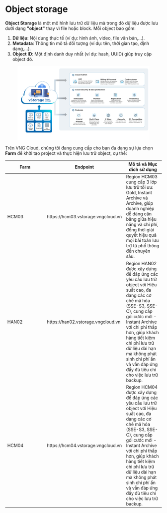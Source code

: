 # Object storage

**Object Storage** là một mô hình lưu trữ dữ liệu mà trong đó dữ liệu được lưu dưới dạng **"object"** thay vì file  hoặc block. Mỗi object bao gồm:

1. **Dữ liệu**: Nội dung thực tế (ví dụ: hình ảnh, video, file văn bản,...).
2. **Metadata**: Thông tin mô tả đối tượng (ví dụ: tên, thời gian tạo, định dạng,...).
3. **Object ID**: Một định danh duy nhất (ví dụ: hash, UUID) giúp truy cập object đó.

<figure><img src="../../.gitbook/assets/image (3) (1).png" alt=""><figcaption></figcaption></figure>

Trên VNG Cloud, chúng tôi đang cung cấp cho bạn đa dạng sự lựa chọn **Farm** để khởi tạo project và thực hiện lưu trữ object, cụ thể:

<table><thead><tr><th width="113.54547119140625">Farm</th><th>Endpoint</th><th>Mô tả và Mục đích sử dụng</th></tr></thead><tbody><tr><td>HCM03</td><td>https://hcm03.vstorage.vngcloud.vn</td><td>Region HCM03 cung cấp 3 lớp lưu trữ tối ưu: Gold, Instant Archive và Archive, giúp doanh nghiệp dễ dàng cân bằng giữa hiệu năng và chi phí, đồng thời giải quyết hiệu quả mọi bài toán lưu trữ từ phổ thông đến chuyên sâu.</td></tr><tr><td>HAN02</td><td>https://han02.vstorage.vngcloud.vn</td><td>Region HAN02 được xây dựng để đáp ứng các yêu cầu lưu trữ object với Hiệu suất cao, đa dạng các cơ chế mã hóa (SSE-S3, SSE-C), cung cấp gói cước mới - Instant Archive với chi phí thấp hơn, giúp khách hàng tiết kiệm chi phí lưu trữ dữ liệu dài hạn mà không phát sinh chi phí ẩn và vẫn đáp ứng đầy đủ tiêu chí cho việc lưu trữ backup.</td></tr><tr><td>HCM04</td><td>https://hcm04.vstorage.vngcloud.vn</td><td>Region HCM04 được xây dựng để đáp ứng các yêu cầu lưu trữ object với Hiệu suất cao, đa dạng các cơ chế mã hóa (SSE-S3, SSE-C), cung cấp gói cước mới - Instant Archive với chi phí thấp hơn, giúp khách hàng tiết kiệm chi phí lưu trữ dữ liệu dài hạn mà không phát sinh chi phí ẩn và vẫn đáp ứng đầy đủ tiêu chí cho việc lưu trữ backup.</td></tr></tbody></table>
